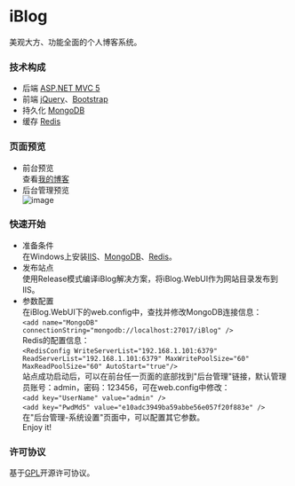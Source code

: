 # iBlog
美观大方、功能全面的个人博客系统。

### 技术构成
* 后端 [ASP.NET MVC 5](http://www.asp.net/mvc)
* 前端 [jQuery](http://jquery.com/)、[Bootstrap](http://getbootstrap.com/)
* 持久化 [MongoDB](https://www.mongodb.org/)
* 缓存 [Redis](http://redis.io/)

### 页面预览
* 前台预览  
查看[我的博客](http://www.skysun.name)
* 后台管理预览  
![image](https://github.com/eshengsky/iBlog/blob/master/iBlog/iBlog.WebUI/Content/Img/newarticle.png)

### 快速开始
* 准备条件  
在Windows上安装[IIS](http://www.iis.net/)、[MongoDB](https://www.mongodb.org/)、[Redis](https://github.com/MSOpenTech/redis/releases)。
* 发布站点  
使用Release模式编译iBlog解决方案，将iBlog.WebUI作为网站目录发布到IIS。
* 参数配置  
在iBlog.WebUI下的web.config中，查找并修改MongoDB连接信息：  
`<add name="MongoDB" connectionString="mongodb://localhost:27017/iBlog" />`  
Redis的配置信息：  
`<RedisConfig WriteServerList="192.168.1.101:6379" ReadServerList="192.168.1.101:6379" MaxWritePoolSize="60" MaxReadPoolSize="60" AutoStart="true"/>`  
站点成功启动后，可以在前台任一页面的底部找到"后台管理"链接，默认管理员账号：admin，密码：123456，可在web.config中修改：   
`<add key="UserName" value="admin" />`    
`<add key="PwdMd5" value="e10adc3949ba59abbe56e057f20f883e" />`  
在"后台管理-系统设置"页面中，可以配置其它参数。  
Enjoy it!
 

### 许可协议
基于[GPL](https://github.com/eshengsky/iBlog/blob/master/LICENSE)开源许可协议。

